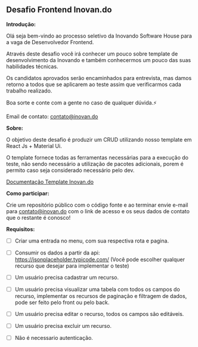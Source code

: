 ## Desafio Frontend Inovan.do


**Introdução:**

Olá seja bem-vindo ao processo seletivo da Inovando Software House para a vaga de Desenvolvedor Frontend.

Através deste desafio você irá conhecer um pouco sobre template de desenvolvimento da Inovando e também conhecermos um pouco das suas habilidades técnicas.

Os candidatos aprovados serão encaminhados para entrevista, mas damos retorno a todos que se aplicarem ao teste assim que verificarmos cada trabalho realizado.

Boa sorte e conte com a gente no caso de qualquer dúvida.⚡️

Email de contato: contato@inovan.do

**Sobre:**

O objetivo deste desafio é produzir um CRUD utilizando nosso template em React Js + Material Ui. 

O template fornece todas as ferramentas necessárias para a execução do teste, não sendo necessário a utilização de pacotes adicionais, porem é permito caso seja considerado necessário pelo dev.


[Documentação Template Inovan.do](https://github.com/inovando/cra-template-inovando)

**Como participar:**

Crie um repositório público com o código fonte e ao terminar envie e-mail para contato@inovan.do com o link de acesso e os seus dados de contato que o restante é conosco!


**Requisitos:**

- [ ] Criar uma entrada no menu, com sua respectiva rota e pagina.
- [ ] Consumir os dados a partir da api: https://jsonplaceholder.typicode.com/ (Você pode escolher qualquer recurso que desejar para implementar o teste)
- [ ] Um usuário precisa cadastrar um recurso.
- [ ] Um usuário precisa visualizar uma tabela com todos os campos do recurso, implementar os recursos de paginação e filtragem de dados, pode ser feito pelo front ou pelo back.
- [ ] Um usuário precisa editar o recurso, todos os campos são editáveis.
- [ ] Um usuário precisa excluir um recurso.
- [ ] Não é necessario autenticação.


